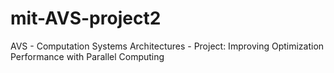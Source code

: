 # mit-AVS-project2
AVS - Computation Systems Architectures - Project: Improving Optimization Performance with Parallel Computing
